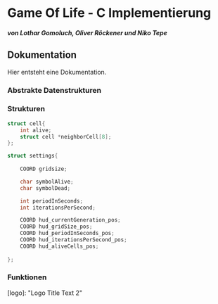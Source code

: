 # Game Of Life - C Implementierung
##### von Lothar Gomoluch, Oliver Röckener und Niko Tepe


## Dokumentation

Hier entsteht eine Dokumentation.

### Abstrakte Datenstrukturen


### Strukturen

```c
struct cell{
    int alive;
    struct cell *neighborCell[8];
};
```

```c
struct settings{
    
    COORD gridsize;

    char symbolAlive;
    char symbolDead;

    int periodInSeconds;
    int iterationsPerSecond;

    COORD hud_currentGeneration_pos;  
    COORD hud_gridSize_pos;
    COORD hud_periodInSeconds_pos;
    COORD hud_iterationsPerSecond_pos;
    COORD hud_aliveCells_pos;
    
};
```

### Funktionen

[logo]:  "Logo Title Text 2"